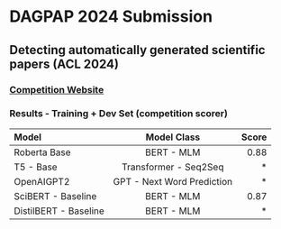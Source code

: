 # DAGPAP 2024 Submission
## Detecting automatically generated scientific papers (ACL 2024)
### [Competition Website](https://www.codabench.org/competitions/2431/)
### Results - Training + Dev Set (competition scorer)
Model | Model Class | Score
:--- | :---: | ---:
Roberta Base | BERT - MLM | 0.88
T5 - Base    | Transformer - Seq2Seq | *
OpenAIGPT2   | GPT - Next Word Prediction| *
SciBERT - Baseline | BERT - MLM | 0.87
DistilBERT - Baseline | BERT - MLM | *
